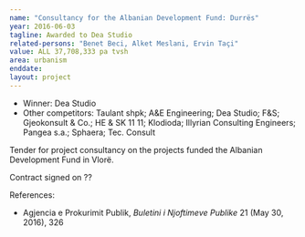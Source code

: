 ```yaml
---
name: "Consultancy for the Albanian Development Fund: Durrës"
year: 2016-06-03
tagline: Awarded to Dea Studio
related-persons: "Benet Beci, Alket Meslani, Ervin Taçi"
value: ALL 37,708,333 pa tvsh
area: urbanism
enddate:
layout: project
---
```

* Winner: Dea Studio
* Other competitors: Taulant shpk; A&E Engineering; Dea Studio; F&S; Gjeokonsult & Co.; HE & SK 11 11; Klodioda; Illyrian Consulting Engineers; Pangea s.a.; Sphaera; Tec. Consult

Tender for project consultancy on the projects funded the Albanian Development Fund in Vlorë.

Contract signed on ??

References:

* Agjencia e Prokurimit Publik, *Buletini i Njoftimeve Publike* 21 (May 30, 2016), 326
